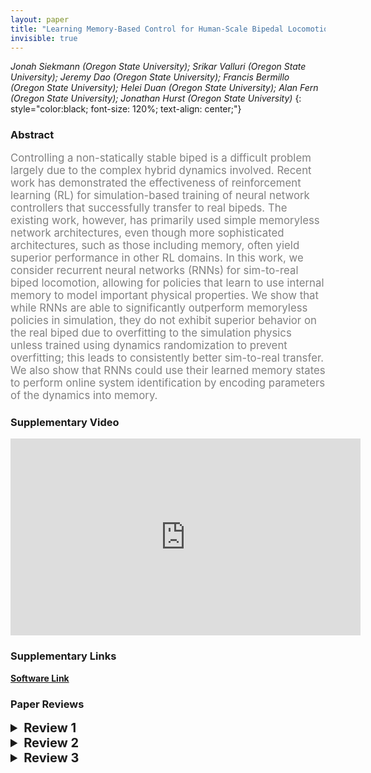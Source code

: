 ```yaml
---
layout: paper
title: "Learning Memory-Based Control for Human-Scale Bipedal Locomotion"
invisible: true
---
```

*Jonah Siekmann (Oregon State University); Srikar Valluri (Oregon State University); Jeremy Dao (Oregon State University); Francis Bermillo (Oregon State University); Helei Duan (Oregon State University); Alan Fern (Oregon State University); Jonathan Hurst (Oregon State University)*
{: style="color:black; font-size: 120%; text-align: center;"}

### Abstract
<html><p style="color:gray; font-size: 120%; text-align: justified;">
Controlling a non-statically stable biped is a difficult problem largely due to the complex hybrid dynamics involved.  Recent work has demonstrated the effectiveness of reinforcement learning (RL) for simulation-based training of neural network controllers that successfully transfer to real bipeds.  The existing work, however, has primarily used simple memoryless network architectures, even though more sophisticated architectures, such as those including memory, often yield superior performance in other RL domains. In this work, we consider recurrent neural networks (RNNs) for sim-to-real biped locomotion, allowing for policies that learn to use internal memory to model important physical properties. We show that while RNNs are able to significantly outperform memoryless policies in simulation, they do not exhibit superior behavior on the real biped due to overfitting to the simulation physics unless trained using dynamics randomization to prevent overfitting; this leads to consistently better sim-to-real transfer. We also show that RNNs could use their learned memory states to perform online system identification by encoding parameters of the dynamics into memory.
</p></html>

### Supplementary Video
<iframe width="560" height="315" src="https://www.youtube.com/embed/V8_JVvdJt_I " frameborder="0" allow="accelerometer; autoplay; encrypted-media; gyroscope; picture-in-picture" allowfullscreen></iframe>

### Supplementary Links
**[Software Link](https://github.com/osudrl/RSS-2020-learning-memory-based-control)**



### Paper Reviews
<details><summary style="font-size:20px;"><b> Review 1</b></summary>
<p style="color:gray; font-size: 120%; text-align: justified;">
I think that the role of memory + domain randomization to effectively perform online-system-identification is important and understudied. By themselves they are not new ideas, but the fine points often matter, and it is never full clear whether proposed algorithmic ideas are as agnostic to the task and hardware as we might like.The framing of the paper could be improved, I think.Defining-and-distinguishing between online-system-identification and disturbance-observation would be helpful. It was not clear to this reader as to whether these were the same thing or not. It would also be nice to frame the work in the same space as work that learns a more explicit model of the dynamics parameters, i.e., ref 22. And splitting the discussion into the matrix of combinations defined by (FF,LSTM) x (noDR,DR) would be useful, because that is the core issue of the paper.  One could then hypothesize that:FF, noDR -- hypothesis: will overfit to the simulation dynamicsFF, DR  -- hypothesis:  will produce a motion that is robust to some param variationLSTM, noDR -- not clear what the hypothesis is here;  it's not clear why    this should learn something too much different than for FF, noDRLSTM, DR  -- hypothesis:  will use the policy memory to do online system identificationOne subtle issue worthwhile thinking about:  if we draw an analogy between online adaptation and Kalman filtering, then what defines the Kalman "gain"that must be implicit in the memory-based controller?The abstract could jump more directly to the point, and instead devote more space to the conclusions.The task could be clearly defined, i.e., walk at a range of speeds [a--b], as modeled implicitly by a reference trajectory that is parameterized by speed (in some way).The structure of section IV A could be improved.The first paragraph merges technical details with some results discussion.Fig 4  the title (first part of caption) could be: "Learning curve without dynamics randomization"Adding a 4th column to Table III, i.e., FF DR, would help clarify the structure,even if all the entries are a dash, indicating a failure or poor policy.Why not give the disturbance/randomization information to the critic?  It will be discarded at run timeanyhow. This is a "asymmetric actor critic" structure (see a paper that has this title). Thus it isnot clear that the critic requires the memory.The randomization interval for the COM seems excessively large, i.e., [-25,6] cm.Why is it difficult to know the pelvis cm to within 5cm?It would have been interesting to a see a dynamic alteration made to the COM of the robot and to seethat the recovered COM estimate had adapted accordingly.  Or some other parameter that might be easier to change in an online setting. "Our learning process makes use of a reference trajectory" Perhaps better to say that it learns to imitate a given reference trajectory.Fig 3 could be condensed, or simply summarized in the text.The recurrent PPO policy learning is unique, which is both good and bad. How does the learning structure compare to other similar work?Table IV and V are reference out-of-order in the text.
</p> </details>

<details><summary style="font-size:20px;"><b> Review 2</b></summary>
<p style="color:gray; font-size: 120%; text-align: justified;">
The paper investigated the problem of transferring a simulation trained policy to a real physical robot (cassie). The core idea is to train a recurrent neural network policy (represented as LSTM) and randomize the dynamics of simulation during training. The result seems solid, the paper is well written and easy to follow, and it’s great to see that the method works on a real physical robot.My main concern about  the paper is that the approach it’s taking is essentially the same as the one in Peng et al 2018, in which they also trained an LSTM policy and used dynamics randomization for sim-to-real transfer. The major differences are that the training algorithm and the robot are different. In addition to the method, the analysis on which dynamics to randomize is potentially interesting as it shows that the baseline methods, trained with certain dynamics parameters, can work as well as the proposed method. Though the focus of this paper is on the LSTM policy with dynamics randomization, it is nevertheless interesting to see more details about the selected dynamics sets as it might provide insights on which parameters are more important for the tasks. The analysis for predicting the dynamics parameters from LSTM latent variable is also interesting. However, they don’t really lead to significant change from the previous methods.In general, I think the paper has developed an interesting learning system that demonstrates good results on real robots, while the technical contribution is limited due to the similarity to prior works.
</p> </details>

<details><summary style="font-size:20px;"><b> Review 3</b></summary>
<p style="color:gray; font-size: 120%; text-align: justified;">
This paper proposes to use deep reinforcement learning (PPO) and domain randomization to learn a recurrent policy (LSTM) for the Cassie robot. The paper is clearly written, thoroughly evaluated and the results are compelling. I really appreciate the real robot results.Although none of the individual components (PPO, reward based on imitation, LSTM policy, domain randomization) of this paper is novel, as a researcher in the field of locomotion and learning, I admit that I have learned a lot from this paper, which is summarized below:1) The clock (phase) input is essential for learning a successful policy.2) A significant sim-to-real gap does exist for the Cassie robot (It appeared otherwise in the prior work of [Xie et al.]).3) Combining RNN and domain randomization gives the best sim-to-real performance.4) The memory may encode the dynamics. Although I have some doubts about this conclusion, given that the Mean Percent Error is still high (~31%) in Table IV, this observation is inspiring and worth further investigation (maybe as future work) because this finding could be paradigm shifting. If the memory learned to encode dynamics, learning with memory could replace the painful manual system identification process.I believe that other researchers in this field would also be benefitted by reading this paper. It is clearly an important step towards automatic design of  locomotion controller for legged robots. For this reason, I would recommend accepting the paper.
</p> </details>

